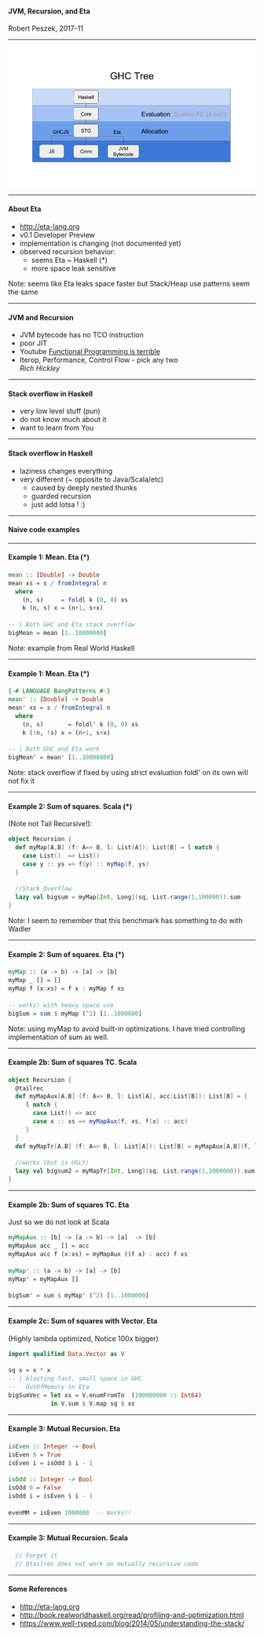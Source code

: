 #### JVM, Recursion, and Eta

Robert Peszek, 2017-11

---
![GHC growing Tree](assets/image/ghc-tree.png)

---
#### About Eta

- http://eta-lang.org 
- v0.1 Developer Preview 
- implementation is changing (not documented yet)
- observed recursion behavior: 
   - seems Eta ~ Haskell (*)
   - more space leak sensitive   

Note: seems like Eta leaks space faster but Stack/Heap use patterns seem the same

---
#### JVM and Recursion

- JVM bytecode has no TCO instruction
- poor JIT
- Youtube [Functional Programming is terrible](https://www.youtube.com/watch?v=hzf3hTUKk8U&t=346s)
- Iterop, Performance, Control Flow - pick any two  
_Rich Hickley_

---
#### Stack overflow in Haskell

- very low level stuff (pun)
- do not know much about it 
- want to learn from You

---
#### Stack overflow in Haskell

- laziness changes everything 
- very different (~ opposite to Java/Scala/etc)
  - caused by deeply nested thunks
  - guarded recursion
  - just add lotsa ! :)

---
#### Naive code examples

---
#### Example 1: Mean. Eta (*)
```Haskell
mean :: [Double] -> Double
mean xs = s / fromIntegral n
  where
    (n, s)     = foldl k (0, 0) xs
    k (n, s) x = (n+1, s+x)

-- | Both GHC and Eta stack overflow
bigMean = mean [1..10000000] 
```

Note: example from Real World Haskell

---
#### Example 1: Mean. Eta (*)
```Haskell
{-# LANGUAGE BangPatterns #-}
mean' :: [Double] -> Double
mean' xs = s / fromIntegral n
  where
    (n, s)       = foldl' k (0, 0) xs
    k (!n, !s) x = (n+1, s+x)

-- | Both GHC and Eta work
bigMean' = mean' [1..10000000]
```
Note: stack overflow if fixed by using strict evaluation
foldl' on its own will not fix it

---
#### Example 2: Sum of squares. Scala (*)
(Note not Tail Recursive!):
```Scala
object Recursion {
  def myMap[A,B] (f: A=> B, l: List[A]): List[B] = l match {
    case List()  => List()
    case y :: ys => f(y) :: myMap(f, ys)
  }

  //Stack Overflow
  lazy val bigsum = myMap[Int, Long](sq, List.range(1,100000)).sum  
}
```
Note: I seem to remember that this benchmark has something to do with Wadler

---
#### Example 2: Sum of squares. Eta (*)
```Haskell
myMap :: (a -> b) -> [a] -> [b]
myMap _ [] = []
myMap f (x:xs) = f x : myMap f xs

-- works! with heavy space use
bigSum = sum $ myMap (^2) [1..1000000] 
```
Note: using myMap to avoid built-in optimizations. I have tried controlling implementation of sum as well.

---
#### Example 2b: Sum of squares TC. Scala 
```Scala
object Recursion {
  @tailrec
  def myMapAux[A,B] (f: A=> B, l: List[A], acc:List[B]): List[B] = {
     l match {
       case List() => acc
       case x :: xs => myMapAux(f, xs, f(x) :: acc)
     }
  }
  def myMapTr[A,B] (f: A=> B, l: List[A]): List[B] = myMapAux[A,B](f, l, List())

  //works (but is UGLY)
  lazy val bigsum2 = myMapTr[Int, Long](sq, List.range(1,1000000)).sum 
}
```

---
#### Example 2b: Sum of squares TC. Eta 
Just so we do not look at Scala
```Haskell
myMapAux :: [b] -> (a -> b) -> [a]  -> [b]
myMapAux acc _ [] = acc
myMapAux acc f (x:xs) = myMapAux ((f x) : acc) f xs

myMap' :: (a -> b) -> [a] -> [b]
myMap' = myMapAux []

bigSum' = sum $ myMap' (^2) [1..1000000]
```

---
#### Example 2c: Sum of squares with Vector. Eta
(Highly lambda optimized, Notice 100x bigger)
```Haskell
import qualified Data.Vector as V

sq x = x * x
-- | blasting fast, small space in GHC
--   OutOfMemory in Eta 
bigSumVec = let xs = V.enumFromTo  (100000000 :: Int64)
            in V.sum $ V.map sq $ xs
```

---
#### Example 3: Mutual Recursion. Eta
```Haskell
isEven :: Integer -> Bool
isEven 0 = True
isEven i = isOdd $ i - 1

isOdd :: Integer -> Bool
isOdd 0 = False
isOdd i = isEven $ i - 1

evenMM = isEven 1000000  -- Works!!
```
---
#### Example 3: Mutual Recursion. Scala
```Scala
  // Forget it 
  // @tailrec does not work on mutually recursive code
```

---
#### Some References
- http://eta-lang.org 
- http://book.realworldhaskell.org/read/profiling-and-optimization.html
- https://www.well-typed.com/blog/2014/05/understanding-the-stack/
